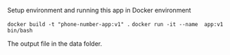 Setup environment and running this app in Docker environment

```docker build -t "phone-number-app:v1" .```
```docker run -it --name  app:v1 bin/bash```

The output file in the data folder.